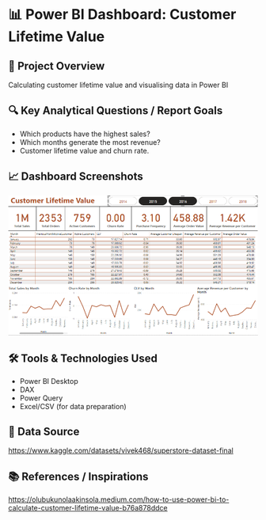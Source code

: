 # 📊 Power BI Dashboard: Customer Lifetime Value

## 📌 Project Overview
Calculating customer lifetime value and visualising data in Power BI

## 🔍 Key Analytical Questions / Report Goals
- Which products have the highest sales?
- Which months generate the most revenue?
- Customer lifetime value and churn rate.

## 📈 Dashboard Screenshots
![Sales Dashboard](Result.png)

## 🛠️ Tools & Technologies Used
- Power BI Desktop
- DAX
- Power Query
- Excel/CSV (for data preparation)

## 📎 Data Source
https://www.kaggle.com/datasets/vivek468/superstore-dataset-final

## 📚 References / Inspirations
https://olubukunolaakinsola.medium.com/how-to-use-power-bi-to-calculate-customer-lifetime-value-b76a878ddce

